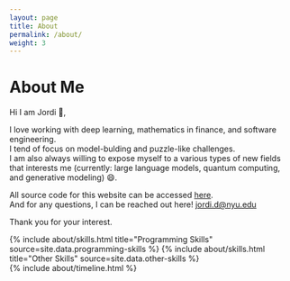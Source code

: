 ```yaml
---
layout: page
title: About
permalink: /about/
weight: 3
---
```


# **About Me**

Hi I am Jordi :wave:,<br>

I love working with deep learning, mathematics in finance, and software engineering.<br>
I tend of focus on model-bulding and puzzle-like challenges.<br>
I am also always willing to expose myself to a various types of new fields that interests me (currently: large language models, quantum computing, and generative modeling) :smile:.<br>

All source code for this website can be accessed [here](https://github.com/079035/079035.github.io/).<br>
And for any questions, I can be reached out here! jordi.d@nyu.edu <br>

Thank you for your interest.

<div class="row">
{% include about/skills.html title="Programming Skills" source=site.data.programming-skills %}
{% include about/skills.html title="Other Skills" source=site.data.other-skills %}
</div>

<div class="row">
{% include about/timeline.html %}
</div>
